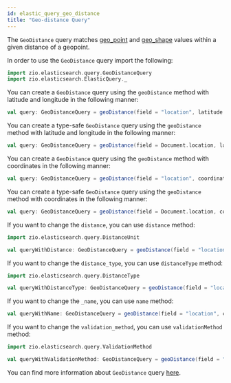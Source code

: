 ```yaml
---
id: elastic_query_geo_distance
title: "Geo-distance Query"
---
```


The `GeoDistance` query matches [geo_point](https://www.elastic.co/guide/en/elasticsearch/reference/7.17/geo-point.html) and [geo_shape](https://www.elastic.co/guide/en/elasticsearch/reference/7.17/geo-shape.html) values within a given distance of a geopoint.

In order to use the `GeoDistance` query import the following:
```scala
import zio.elasticsearch.query.GeoDistanceQuery
import zio.elasticsearch.ElasticQuery._
```

You can create a `GeoDistance` query using the `geoDistance` method with latitude and longitude in the following manner:
```scala
val query: GeoDistanceQuery = geoDistance(field = "location", latitude = 20.0, longitude = 20.0)
```

You can create a type-safe `GeoDistance` query using the `geoDistance` method with latitude and longitude in the following manner:
```scala
val query: GeoDistanceQuery = geoDistance(field = Document.location, latitude = 20.0, longitude = 20.0)
```

You can create a `GeoDistance` query using the `geoDistance` method with coordinates in the following manner:
```scala
val query: GeoDistanceQuery = geoDistance(field = "location", coordinates = "40,31")
```

You can create a type-safe `GeoDistance` query using the `geoDistance` method with coordinates in the following manner:
```scala
val query: GeoDistanceQuery = geoDistance(field = Document.location, coordinates = "40,31")
```

If you want to change the `distance`, you can use `distance` method:
```scala
import zio.elasticsearch.query.DistanceUnit

val queryWithDistance: GeoDistanceQuery = geoDistance(field = "location", coordinates = "40,31").distance(value = 20.0, unit = DistanceUnit.Kilometers)
```

If you want to change the `distance_type`, you can use `distanceType` method:
```scala
import zio.elasticsearch.query.DistanceType

val queryWithDistanceType: GeoDistanceQuery = geoDistance(field = "location", coordinates = "40,31").distanceType(value = DistanceType.Plane)
```

If you want to change the `_name`, you can use `name` method:
```scala
val queryWithName: GeoDistanceQuery = geoDistance(field = "location", coordinates = "40,31").name("name")
```

If you want to change the `validation_method`, you can use `validationMethod` method:
```scala
import zio.elasticsearch.query.ValidationMethod

val queryWithValidationMethod: GeoDistanceQuery = geoDistance(field = "location", coordinates = "40,31").validationMethod(value = ValidationMethod.IgnoreMalformed)
```

You can find more information about `GeoDistance` query [here](https://www.elastic.co/guide/en/elasticsearch/reference/7.17/query-dsl-geo-distance-query.html#query-dsl-geo-distance-query).
